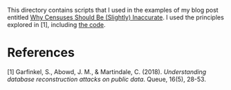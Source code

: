This directory contains scripts that I used in the examples of my blog post entitled [Why Censuses Should Be (Slightly) Inaccurate](https://yoshke.org/blog/2020/11/censuses-should-be-inaccurate). I used the principles explored in [1], including [the code](https://queue.acm.org/appendices/Garfinkel_SugarInput.txt).

# References

[1] Garfinkel, S., Abowd, J. M., & Martindale, C. (2018). *Understanding database reconstruction attacks on public data*. Queue, 16(5), 28-53.

